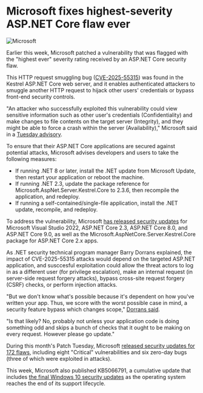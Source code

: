 # Microsoft fixes highest-severity ASP.NET Core flaw ever

![Microsoft](https://www.bleepstatic.com/content/hl-images/2025/08/06/Microsoft.jpg)

Earlier this week, Microsoft patched a vulnerability that was flagged with the "highest ever" severity rating received by an ASP.NET Core security flaw.

This HTTP request smuggling bug ([CVE-2025-55315](https://nvd.nist.gov/vuln/detail/CVE-2025-55315)) was found in the Kestrel ASP.NET Core web server, and it enables authenticated attackers to smuggle another HTTP request to hijack other users' credentials or bypass front-end security controls.

"An attacker who successfully exploited this vulnerability could view sensitive information such as other user's credentials (Confidentiality) and make changes to file contents on the target server (Integrity), and they might be able to force a crash within the server (Availability)," Microsoft said in a [Tuesday advisory](https://msrc.microsoft.com/update-guide/vulnerability/CVE-2025-55315).

To ensure that their ASP.NET Core applications are secured against potential attacks, Microsoft advises developers and users to take the following measures:

* If running .NET 8 or later, install the .NET update from Microsoft Update, then restart your application or reboot the machine.
* If running .NET 2.3, update the package reference for Microsoft.AspNet.Server.Kestrel.Core to 2.3.6, then recompile the application, and redeploy.
* If running a self-contained/single-file application, install the .NET update, recompile, and redeploy.

To address the vulnerability, Microsoft [has released security updates](https://msrc.microsoft.com/update-guide/vulnerability/CVE-2025-55315#securityUpdates) for Microsoft Visual Studio 2022, ASP.NET Core 2.3, ASP.NET Core 8.0, and ASP.NET Core 9.0, as well as the Microsoft.AspNetCore.Server.Kestrel.Core package for ASP.NET Core 2.x apps.

As .NET security technical program manager Barry Dorrans explained, the impact of CVE-2025-55315 attacks would depend on the targeted ASP.NET application, and susccesful exploitation could allow the threat actors to log in as a different user (for privilege escalation), make an internal request (in server-side request forgery attacks), bypass cross-site request forgery (CSRF) checks, or perform injection attacks.

"But we don't know what's possible because it's dependent on how you've written your app. Thus, we score with the worst possible case in mind, a security feature bypass which changes scope," [Dorrans said](http://github.com/dotnet/aspnetcore/issues/64033#issuecomment-3403054914).

"Is that likely? No, probably not unless your application code is doing something odd and skips a bunch of checks that it ought to be making on every request. However please go update."

During this month's Patch Tuesday, Microsoft [released security updates for 172 flaws](https://www.bleepingcomputer.com/news/microsoft/microsoft-october-2025-patch-tuesday-fixes-6-zero-days-172-flaws/), including eight "Critical" vulnerabilities and six zero-day bugs (three of which were exploited in attacks).

This week, Microsoft also published KB5066791, a cumulative update that includes [the final Windows 10 security updates](https://www.bleepingcomputer.com/news/microsoft/final-windows-10-patch-tuesday-update-rolls-out-as-support-ends/) as the operating system reaches the end of its support lifecycle.